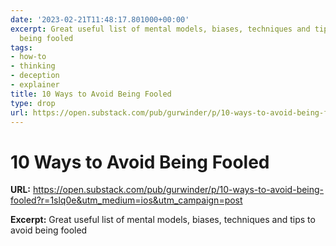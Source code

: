 ```yaml
---
date: '2023-02-21T11:48:17.801000+00:00'
excerpt: Great useful list of mental models, biases, techniques and tips to avoid
  being fooled
tags:
- how-to
- thinking
- deception
- explainer
title: 10 Ways to Avoid Being Fooled
type: drop
url: https://open.substack.com/pub/gurwinder/p/10-ways-to-avoid-being-fooled?r=1slq0e&utm_medium=ios&utm_campaign=post
---
```


# 10 Ways to Avoid Being Fooled

**URL:** https://open.substack.com/pub/gurwinder/p/10-ways-to-avoid-being-fooled?r=1slq0e&utm_medium=ios&utm_campaign=post

**Excerpt:** Great useful list of mental models, biases, techniques and tips to avoid being fooled
